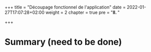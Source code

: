 +++
title = "Découpage fonctionnel de l'application"
date = 2022-01-27T17:07:28+02:00
weight = 2
chapter = true
pre = "<b>II. </b>"

+++

# Summary (need to be done)
